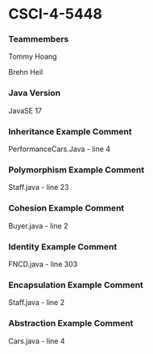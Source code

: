 # CSCI-4-5448
### Teammembers
Tommy Hoang

Brehn Heil

### Java Version
JavaSE 17

### Inheritance Example Comment
PerformanceCars.Java - line 4

### Polymorphism Example Comment
Staff.java - line 23

### Cohesion Example Comment
Buyer.java - line 2

### Identity Example Comment
FNCD.java - line 303

### Encapsulation Example Comment
Staff.java - line 2

### Abstraction Example Comment
Cars.java - line 4